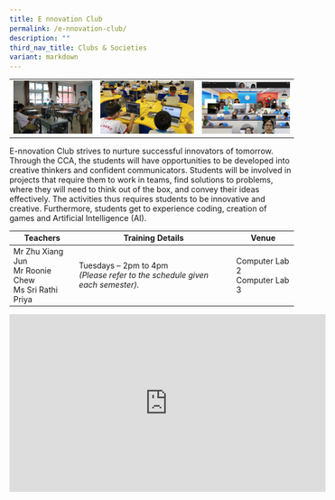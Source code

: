 ```yaml
---
title: E nnovation Club
permalink: /e-nnovation-club/
description: ""
third_nav_title: Clubs & Societies
variant: markdown
---
```


<table>
	<tbody><tr>
		<td width="30%"><img src="/images/Ennovation1.jpg"></td>
		<td width="35%"><img src="/images/Ennovation2.jpg"></td>
		<td width="33%"><img src="/images/Ennovation3.jpg"></td>
	</tr>
</tbody></table>

E-nnovation Club strives to nurture successful innovators of tomorrow. Through the CCA, the students will have opportunities to be developed into creative thinkers and confident communicators. Students will be involved in projects that require them to work in teams, find solutions to problems, where they will need to think out of the box, and convey their ideas effectively. The activities thus requires students to be innovative and creative. Furthermore, students get to experience coding, creation of games and Artificial Intelligence (AI).

| Teachers | Training Details | Venue |
| --- | --- | --- |
| Mr Zhu Xiang Jun<br>Mr Roonie Chew<br>Ms Sri Rathi Priya | Tuesdays – 2pm to 4pm<br>*(Please refer to the schedule given each semester).* | Computer Lab 2<br>Computer Lab 3 |

<iframe allowfullscreen="" allow="accelerometer; autoplay; clipboard-write; encrypted-media; gyroscope; picture-in-picture; web-share" frameborder="0" title="YouTube video player" src="https://www.youtube.com/embed/YIeODAdcrHw?si=35568pqIbCNXTX3R" height="315" width="560"></iframe>